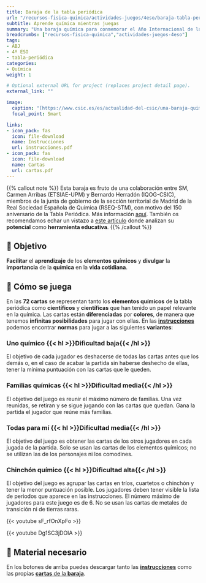 ```yaml
---
title: Baraja de la tabla periódica
url: "/recursos-fisica-quimica/actividades-juegos/4eso/baraja-tabla-periodica"
subtitle: Aprende química mientras juegas
summary: "Una baraja química para conmemorar el Año Internacional de la Tabla Periódica."
breadcrumbs: ["recursos-fisica-quimica","actividades-juegos-4eso"]
tags:
- ABJ
- 4º ESO
- tabla-periódica
categories:
- Química
weight: 1

# Optional external URL for project (replaces project detail page).
external_link: ""

image:
  caption: "[https://www.csic.es/es/actualidad-del-csic/una-baraja-quimica-para-conmemorar-el-ano-internacional-de-la-tabla-periodica](https://www.csic.es/es/actualidad-del-csic/una-baraja-quimica-para-conmemorar-el-ano-internacional-de-la-tabla-periodica)"
  focal_point: Smart

links:
- icon_pack: fas
  icon: file-download
  name: Instrucciones
  url: instrucciones.pdf
- icon_pack: fas
  icon: file-download
  name: Cartas
  url: cartas.pdf
---
```


{{% callout note %}}
Esta baraja es fruto de una colaboración entre SM, Carmen Arribas (ETSIAE-UPM) y Bernardo Herradón (IQOG-CSIC), miembros de la junta de gobierno de la sección territorial de Madrid de la Real Sociedad Española de Química (RSEQ-STM), con motivo del 150 aniversario de la Tabla Periódica.​ Más información [aquí](https://www.grupo-sm.com/es/post/tabla-periodica). También os recomendamos echar un vistazo a [este artículo](https://analesdequimica.es/index.php/AnalesQuimica/article/view/1783/2308) donde analizan su **potencial** como **herramienta educativa**. 
{{% /callout %}}

## 🎯 Objetivo

**Facilitar** el **aprendizaje** de los **elementos químicos** y **divulgar** la **importancia** de la **química** en la **vida cotidiana**.

## 🎲 Cómo se juega

En las **72 cartas** se representan tanto los **elementos químicos** de la tabla periódica como **científicos** y **científicas** que han tenido un papel relevante en la química. Las cartas están **diferenciadas** por **colores**, de manera que tenemos **infinitas posibilidades** para jugar con ellas. En las [**instrucciones**](instrucciones.pdf) podemos encontrar **normas** para jugar a las siguientes **variantes**:

### Uno químico {{< hl >}}Dificultad baja{{< /hl >}}

El objetivo de cada jugador es deshacerse de todas las cartas antes que los demás o, en el caso de acabar la partida sin haberse deshecho de ellas, tener la mínima puntuación con las cartas que le queden.

### Familias químicas {{< hl >}}Dificultad media{{< /hl >}}

El objetivo del juego es reunir el máximo número de familias. Una vez reunidas, se retiran y se sigue jugando con las cartas que quedan. Gana la partida el jugador que reúne más familias.

### Todas para mí {{< hl >}}Dificultad media{{< /hl >}}

El objetivo del juego es obtener las cartas de los otros jugadores en cada jugada de la partida. Solo se usan las cartas de los elementos químicos; no se utilizan las de los personajes ni los comodines.

### Chinchón químico {{< hl >}}Dificultad alta{{< /hl >}}

El objetivo del juego es agrupar las cartas en tríos, cuartetos o chinchón y tener la menor puntuación posible. Los jugadores deben tener visible la lista de periodos que aparece en las instrucciones. El número máximo de jugadores para este juego es de 6. No se usan las cartas de metales de transición ni de tierras raras.

{{< youtube sF_rfOnXpFo >}}

{{< youtube Dg1SC3jDOIA >}}

## 📩 Material necesario

En los botones de arriba puedes descargar tanto las [**instrucciones**](instrucciones.pdf) como las propias [**cartas** de la **baraja**](cartas.pdf).